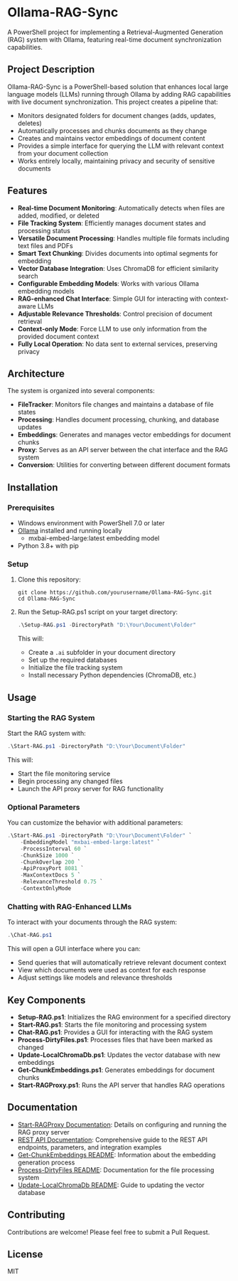 # Ollama-RAG-Sync

A PowerShell project for implementing a Retrieval-Augmented Generation (RAG) system with Ollama, featuring real-time document synchronization capabilities.

## Project Description

Ollama-RAG-Sync is a PowerShell-based solution that enhances local large language models (LLMs) running through Ollama by adding RAG capabilities with live document synchronization. This project creates a pipeline that:

- Monitors designated folders for document changes (adds, updates, deletes)
- Automatically processes and chunks documents as they change
- Creates and maintains vector embeddings of document content
- Provides a simple interface for querying the LLM with relevant context from your document collection
- Works entirely locally, maintaining privacy and security of sensitive documents

## Features

- **Real-time Document Monitoring**: Automatically detects when files are added, modified, or deleted
- **File Tracking System**: Efficiently manages document states and processing status
- **Versatile Document Processing**: Handles multiple file formats including text files and PDFs
- **Smart Text Chunking**: Divides documents into optimal segments for embedding
- **Vector Database Integration**: Uses ChromaDB for efficient similarity search
- **Configurable Embedding Models**: Works with various Ollama embedding models
- **RAG-enhanced Chat Interface**: Simple GUI for interacting with context-aware LLMs
- **Adjustable Relevance Thresholds**: Control precision of document retrieval
- **Context-only Mode**: Force LLM to use only information from the provided document context
- **Fully Local Operation**: No data sent to external services, preserving privacy

## Architecture

The system is organized into several components:

- **FileTracker**: Monitors file changes and maintains a database of file states
- **Processing**: Handles document processing, chunking, and database updates
- **Embeddings**: Generates and manages vector embeddings for document chunks
- **Proxy**: Serves as an API server between the chat interface and the RAG system
- **Conversion**: Utilities for converting between different document formats

## Installation

### Prerequisites

- Windows environment with PowerShell 7.0 or later
- [Ollama](https://ollama.ai/) installed and running locally
   - mxbai-embed-large:latest embedding model
- Python 3.8+ with pip

### Setup

1. Clone this repository:
   ```
   git clone https://github.com/yourusername/Ollama-RAG-Sync.git
   cd Ollama-RAG-Sync
   ```

2. Run the Setup-RAG.ps1 script on your target directory:
   ```powershell
   .\Setup-RAG.ps1 -DirectoryPath "D:\Your\Document\Folder"
   ```

   This will:
   - Create a `.ai` subfolder in your document directory
   - Set up the required databases
   - Initialize the file tracking system
   - Install necessary Python dependencies (ChromaDB, etc.)

## Usage

### Starting the RAG System

Start the RAG system with:

```powershell
.\Start-RAG.ps1 -DirectoryPath "D:\Your\Document\Folder"
```

This will:
- Start the file monitoring service
- Begin processing any changed files
- Launch the API proxy server for RAG functionality

### Optional Parameters

You can customize the behavior with additional parameters:

```powershell
.\Start-RAG.ps1 -DirectoryPath "D:\Your\Document\Folder" `
    -EmbeddingModel "mxbai-embed-large:latest" `
    -ProcessInterval 60 `
    -ChunkSize 1000 `
    -ChunkOverlap 200 `
    -ApiProxyPort 8081 `
    -MaxContextDocs 5 `
    -RelevanceThreshold 0.75 `
    -ContextOnlyMode
```

### Chatting with RAG-Enhanced LLMs

To interact with your documents through the RAG system:

```powershell
.\Chat-RAG.ps1
```

This will open a GUI interface where you can:
- Send queries that will automatically retrieve relevant document context
- View which documents were used as context for each response
- Adjust settings like models and relevance thresholds

## Key Components

- **Setup-RAG.ps1**: Initializes the RAG environment for a specified directory
- **Start-RAG.ps1**: Starts the file monitoring and processing system
- **Chat-RAG.ps1**: Provides a GUI for interacting with the RAG system
- **Process-DirtyFiles.ps1**: Processes files that have been marked as changed
- **Update-LocalChromaDb.ps1**: Updates the vector database with new embeddings
- **Get-ChunkEmbeddings.ps1**: Generates embeddings for document chunks
- **Start-RAGProxy.ps1**: Runs the API server that handles RAG operations

## Documentation

- [Start-RAGProxy Documentation](./Docs/Start-RAGProxy_Documentation.md): Details on configuring and running the RAG proxy server
- [REST API Documentation](./Docs/REST_API_Documentation.md): Comprehensive guide to the REST API endpoints, parameters, and integration examples
- [Get-ChunkEmbeddings README](./Docs/Get-ChunkEmbeddings_README.md): Information about the embedding generation process
- [Process-DirtyFiles README](./Docs/Process-DirtyFiles_README.md): Documentation for the file processing system
- [Update-LocalChromaDb README](./Docs/Update-LocalChromaDb_README.md): Guide to updating the vector database

## Contributing

Contributions are welcome! Please feel free to submit a Pull Request.

## License

MIT
